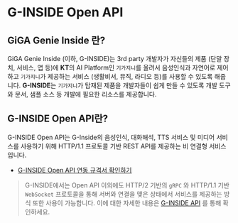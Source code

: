 # G-INSIDE Open API



## GiGA Genie Inside 란?

GiGA Genie Inside (이하, G-INSIDE)는 3rd party 개발자가 자신들의 제품 (단말 장치, 서비스, 앱 등)에 **KT**의 AI Platform인 `기가지니`를 올려서 음성인식과 자연어로 제어하고 `기가지니`가 제공하는 서비스 (생활비서, 뮤직, 라디오 등)를 사용할 수 있도록 해줍니다. **G-INSIDE**는 `기가지니`가 탑재된 제품을 개발자들이 쉽게 만들 수 있도록 개발 도구와 문서, 샘플 소스 등 개발에 필요한 리소스를 제공합니다.



## G-INSIDE Open API란?

G-INSIDE Open API는 G-Inside의 음성인식, 대화해석, TTS 서비스 및 미디어 서비스를 사용하기 위해 HTTP/1.1 프로토콜 기반 REST API를 제공하는 비 연결형 서비스입니다. 

- [G-INSIDE Open API 연동 규격서 확인하기](https://github.com/gigagenie/ginside-openapi/wiki)


> G-INSIDE에서는 Open API 이외에도 HTTP/2 기반의 `gRPC` 와 HTTP/1.1 기반 `WebSocket` 프로토콜을 통해 서버와 연결을 맺은 상태에서 서비스를 제공하는 방식 또한 사용이 가능합니다. 이에 대한 자세한 내용은 [G-INSIDE API](https://github.com/gigagenie/ginside-api) 를 통해 확인하세요. 






